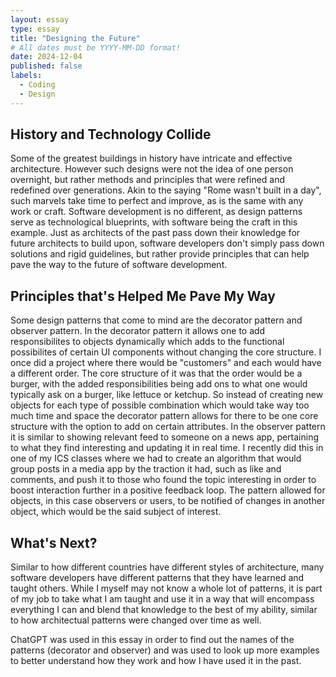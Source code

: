 ```yaml
---
layout: essay
type: essay
title: "Designing the Future"
# All dates must be YYYY-MM-DD format!
date: 2024-12-04
published: false
labels:
  - Coding
  - Design
---
```




## History and Technology Collide

  Some of the greatest buildings in history have intricate and effective architecture. However such designs were not the idea of one person overnight, but rather methods and principles that were refined and redefined over generations. Akin to the saying "Rome wasn't built in a day", such marvels take time to perfect and improve, as is the same with any work or craft. Software development is no different, as design patterns serve as technological blueprints, with software being the craft in this example. Just as architects of the past pass down their knowledge for future architects to build upon, software developers don't simply pass down solutions and rigid guidelines, but rather provide principles that can help pave the way to the future of software development.

## Principles that's Helped Me Pave My Way

  Some design patterns that come to mind are the decorator pattern and observer pattern. In the decorator pattern it allows one to add responsibilites to objects dynamically which adds to the functional possibilites of certain UI components without changing the core structure. I once did a project where there would be "customers" and each would have a different order. The core structure of it was that the order would be a burger, with the added responsibilities being add ons to what one would typically ask on a burger, like lettuce or ketchup. So instead of creating new objects for each type of possible combination which would take way too much time and space the decorator pattern allows for there to be one core structure with the option to add on certain attributes. In the observer pattern it is similar to showing relevant feed to someone on a news app, pertaining to what they find interesting and updating it in real time. I recently did this in one of my ICS classes where we had to create an algorithm that would group posts in a media app by the traction it had, such as like and comments, and push it to those who found the topic interesting in order to boost interaction further in a positive feedback loop. The pattern allowed for objects, in this case observers or users, to be notified of changes in another object, which would be the said subject of interest.

## What's Next?

  Similar to how different countries have different styles of architecture, many software developers have different patterns that they have learned and taught others. While I myself may not know a whole lot of patterns, it is part of my job to take what I am taught and use it in a way that will encompass everything I can and blend that knowledge to the best of my ability, similar to how architectual patterns were changed over time as well.

ChatGPT was used in this essay in order to find out the names of the patterns (decorator and observer) and was used to look up more examples to better understand how they work and how I have used it in the past.

